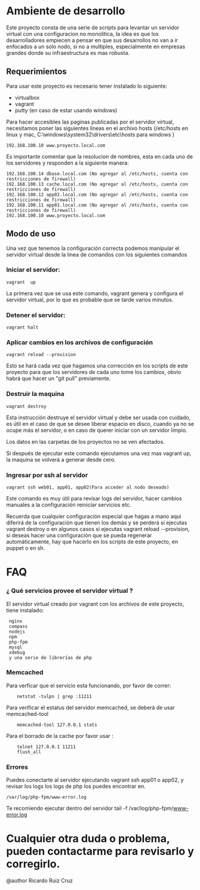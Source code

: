 # Ambiente de desarrollo
Este proyecto consta de una serie de scripts para levantar un servidor virtual con una configuracion no monolitica, la idea es que los desarrolladores empiecen a pensar en que sus desarrollos no van a ir enfocados a un solo nodo, si no a multiples, especialmente en empresas grandes donde su infraestructura es mas robusta.

## Requerimientos

Para usar este proyecto es necesario tener instalado lo siguiente:

* virtualbox
* vagrant
* putty (en caso de estar usando windows)


Para hacer accesibles las paginas publicadas por el servidor virtual, necesitamos poner 
las siguientes lineas en el archivo hosts (/etc/hosts en linux y mac, 
C:\windows\system32\drivers\etc\hosts para windows )

    192.168.100.10 www.proyecto.local.com

Es importante comentar que la resolucion de nombres, esta en cada uno de los servidores y responden a la siguiente manera:

    192.168.100.14 dbase.local.com (No agregar al /etc/hosts, cuenta con restricciones de firewall)
    192.168.100.13 cache.local.com (No agregar al /etc/hosts, cuenta con restricciones de firewall)
    192.168.100.12 app02.local.com (No agregar al /etc/hosts, cuenta con restricciones de firewall)
    192.168.100.11 app01.local.com (No agregar al /etc/hosts, cuenta con restricciones de firewall)
    192.168.100.10 www.proyecto.local.com

## Modo de uso
Una vez que tenemos la configuración correcta podemos manipular el servidor virtual desde la linea de comandos
con los siguientes comandos

### Iniciar el servidor:
    
    vagrant  up
    
La primera vez que se usa este comando, vagrant genera y configura el servidor virtual,
por lo que es probable que se tarde varios minutos.   

### Detener el servidor:

    vagrant halt 

### Aplicar cambios en los archivos de configuración

    vagrant reload --provision
    
Esto se hará cada vez que hagamos una corrección en los scripts de este proyecto para
que los servidores de cada uno tome los cambios, obvio habrá que hacer un "git pull"  previamente. 
  
### Destruir la maquina

    vagrant destroy
    
Esta instrucción destruye el servidor virtual y debe ser usada con cuidado, 
es útil en el caso de que se desee liberar espacio en disco, cuando ya no se ocupe más
el servidor, o en caso de querer iniciar con un servidor limpio.
    
Los datos en las carpetas de los proyectos no se ven afectados.
    
Si después de ejecutar este comando ejecutamos una vez mas vagrant up, 
la maquina se volverá a generar desde cero.

### Ingresar por ssh al servidor

    vagrant ssh web01, app01, app02(Para acceder al nodo deseado)
    
Este comando es muy útil para revisar logs del servidor, hacer cambios manuales a la configuración reiniciar servicios etc. 
    
Recuerda que cualquier configuración especial que hagas a mano aquí
diferirá de la configuración que tienen los demás y se perderá si ejecutas 
vagrant destroy o en algunos casos si ejecutas vagrant reload --provision,
si deseas hacer una configuración que se pueda regenerar automáticamente, 
hay que hacerlo en los scripts de este proyecto, en puppet o en sh.

# FAQ

### ¿ Qué servicios provee el servidor virtual ?

El servidor virtual creado por vagrant con los archivos de este proyecto, tiene instalado:

     nginx
     compass
     nodejs
     npm
     php-fpm
     mysql
     xdebug
     y una serie de librerías de php

### Memcached
Para verficar que el servicio esta funcionando, por favor de correr:
    
        netstat -tulpn | grep :11211

Para verificar el estatus del servidor memcached, se deberá de usar memcached-tool

        memcached-tool 127.0.0.1 stats

Para el borrado de la cache por favor usar :
    
        telnet 127.0.0.1 11211
        flush_all

### Errores

Puedes conectarte al servidor ejecutando vagrant ssh app01 o app02, y revisar los logs
los logs de php los puedes encontrar en.
    
    /var/log/php-fpm/www-error.log
    
Te recomiendo ejecutar dentro del servidor
    tail -f /var/log/php-fpm/www-error.log


# Cualquier otra duda o problema, pueden contactarme para revisarlo y corregirlo.
@author Ricardo Ruiz Cruz
